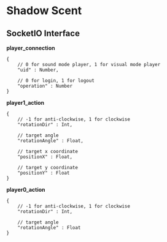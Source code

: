 # Shadow Scent

## SocketIO Interface

**player_connection**

```
{
	// 0 for sound mode player, 1 for visual mode player
	"uid" : Number,

	// 0 for login, 1 for logout
	"operation" : Number
}
```

**player1_action**

```
{
	// -1 for anti-clockwise, 1 for clockwise
	"rotationDir" : Int,

	// target angle
	"rotationAngle" : Float,

	// target x coordinate
	"positionX" : Float,

	// target y coordinate
	"positionY" : Float
}
```

**player0_action**

```
{
	// -1 for anti-clockwise, 1 for clockwise
	"rotationDir" : Int,

	// target angle
	"rotationAngle" : Float
}
```